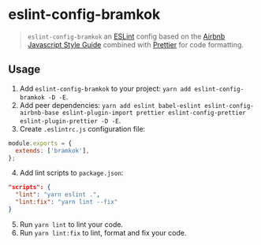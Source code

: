 # eslint-config-bramkok

> `eslint-config-bramkok` an [ESLint](http://eslint.org) config based on the
[Airbnb Javascript Style Guide](https://github.com/airbnb/javascript) combined
with [Prettier](https://github.com/prettier/prettier) for code formatting.

## Usage

1. Add `eslint-config-bramkok` to your project:
`yarn add eslint-config-bramkok -D -E`.
2. Add peer dependencies:
`yarn add eslint babel-eslint eslint-config-airbnb-base eslint-plugin-import
prettier eslint-config-prettier eslint-plugin-prettier -D -E`.
3. Create `.eslintrc.js` configuration file:
```js
module.exports = {
  extends: ['bramkok'],
};
```
4. Add lint scripts to `package.json`:
```json
"scripts": {
  "lint": "yarn eslint .",
  "lint:fix": "yarn lint --fix"
}
```
5. Run `yarn lint` to lint your code.
6. Run `yarn lint:fix` to lint, format and fix your code.
